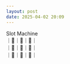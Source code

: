 ```yaml
---
layout: post
date: 2025-04-02 20:09
---
```


Slot Machine<br />
｜🍇｜🍇｜💎｜<br />
｜💎｜🍒｜🍇｜<br />
｜🍇｜💎｜🤡｜<br />

